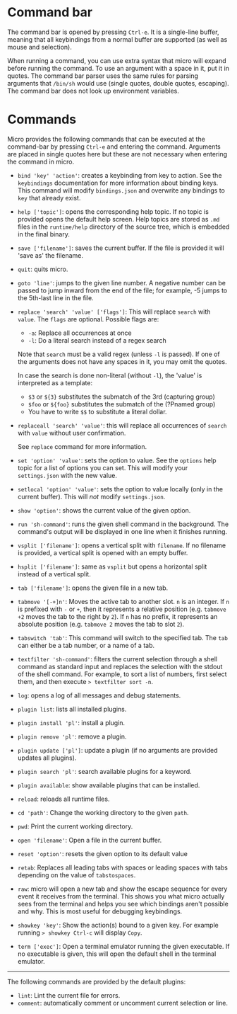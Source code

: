 # Command bar

The command bar is opened by pressing `Ctrl-e`. It is a single-line buffer,
meaning that all keybindings from a normal buffer are supported (as well
as mouse and selection).

When running a command, you can use extra syntax that micro will expand before
running the command. To use an argument with a space in it, put it in
quotes. The command bar parser uses the same rules for parsing arguments that
`/bin/sh` would use (single quotes, double quotes, escaping). The command bar
does not look up environment variables.

# Commands

Micro provides the following commands that can be executed at the command-bar
by pressing `Ctrl-e` and entering the command. Arguments are placed in single
quotes here but these are not necessary when entering the command in micro.

* `bind 'key' 'action'`: creates a keybinding from key to action. See the
   `keybindings` documentation for more information about binding keys.
   This command will modify `bindings.json` and overwrite any bindings to
   `key` that already exist.

* `help ['topic']`: opens the corresponding help topic. If no topic is provided
   opens the default help screen. Help topics are stored as `.md` files in the
   `runtime/help` directory of the source tree, which is embedded in the final
   binary.

* `save ['filename']`: saves the current buffer. If the file is provided it
   will 'save as' the filename.

* `quit`: quits micro.

* `goto 'line'`: jumps to the given line number. A negative number can be
   passed to jump inward from the end of the file; for example, -5 jumps
   to the 5th-last line in the file.

* `replace 'search' 'value' ['flags']`: This will replace `search` with `value`.
   The `flags` are optional. Possible flags are:
   * `-a`: Replace all occurrences at once
   * `-l`: Do a literal search instead of a regex search

   Note that `search` must be a valid regex (unless `-l` is passed). If one
   of the arguments does not have any spaces in it, you may omit the quotes.

   In case the search is done non-literal (without `-l`), the 'value'
   is interpreted as a template:
   * `$3` or `${3}` substitutes the submatch of the 3rd (capturing group)
   * `$foo` or `${foo}` substitutes the submatch of the (?P<foo>named group)
   * You have to write `$$` to substitute a literal dollar.

* `replaceall 'search' 'value'`: this will replace all occurrences of `search`
   with `value` without user confirmation.

   See `replace` command for more information.

* `set 'option' 'value'`: sets the option to value. See the `options` help
   topic for a list of options you can set. This will modify your
   `settings.json` with the new value.

* `setlocal 'option' 'value'`: sets the option to value locally (only in the
   current buffer). This will *not* modify `settings.json`.

* `show 'option'`: shows the current value of the given option.

* `run 'sh-command'`: runs the given shell command in the background. The
   command's output will be displayed in one line when it finishes running.

* `vsplit ['filename']`: opens a vertical split with `filename`. If no filename
   is provided, a vertical split is opened with an empty buffer.

* `hsplit ['filename']`: same as `vsplit` but opens a horizontal split instead
   of a vertical split.

* `tab ['filename']`: opens the given file in a new tab.

* `tabmove '[-+]n'`: Moves the active tab to another slot. `n` is an integer.
   If `n` is prefixed with `-` or `+`, then it represents a relative position
   (e.g. `tabmove +2` moves the tab to the right by `2`). If `n` has no prefix,
   it represents an absolute position (e.g. `tabmove 2` moves the tab to slot `2`).

* `tabswitch 'tab'`: This command will switch to the specified tab. The `tab`
   can either be a tab number, or a name of a tab.

* `textfilter 'sh-command'`: filters the current selection through a shell
   command as standard input and replaces the selection with the stdout of
   the shell command.  For example, to sort a list of numbers, first select
   them, and then execute `> textfilter sort -n`.

* `log`: opens a log of all messages and debug statements.

* `plugin list`: lists all installed plugins.

* `plugin install 'pl'`: install a plugin.

* `plugin remove 'pl'`: remove a plugin.

* `plugin update ['pl']`: update a plugin (if no arguments are provided
   updates all plugins).

* `plugin search 'pl'`: search available plugins for a keyword.

* `plugin available`: show available plugins that can be installed.

* `reload`: reloads all runtime files.

* `cd 'path'`: Change the working directory to the given `path`.

* `pwd`: Print the current working directory.

* `open 'filename'`: Open a file in the current buffer.

* `reset 'option'`: resets the given option to its default value

* `retab`: Replaces all leading tabs with spaces or leading spaces with tabs
   depending on the value of `tabstospaces`.

* `raw`: micro will open a new tab and show the escape sequence for every event
   it receives from the terminal. This shows you what micro actually sees from
   the terminal and helps you see which bindings aren't possible and why. This
   is most useful for debugging keybindings.

* `showkey 'key'`: Show the action(s) bound to a given key. For example
   running `> showkey Ctrl-c` will display `Copy`.

* `term ['exec']`: Open a terminal emulator running the given executable. If no
   executable is given, this will open the default shell in the terminal
   emulator.

---

The following commands are provided by the default plugins:

* `lint`: Lint the current file for errors.
* `comment`: automatically comment or uncomment current selection or line.
